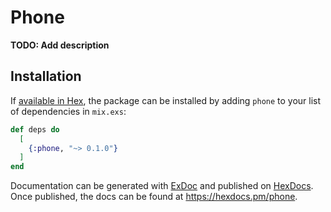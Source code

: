 # Phone

**TODO: Add description**

## Installation

If [available in Hex](https://hex.pm/docs/publish), the package can be installed
by adding `phone` to your list of dependencies in `mix.exs`:

```elixir
def deps do
  [
    {:phone, "~> 0.1.0"}
  ]
end
```

Documentation can be generated with [ExDoc](https://github.com/elixir-lang/ex_doc)
and published on [HexDocs](https://hexdocs.pm). Once published, the docs can
be found at <https://hexdocs.pm/phone>.

